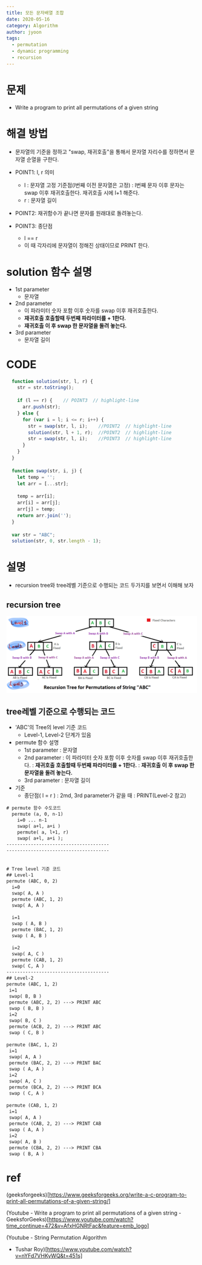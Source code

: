 ```yaml
---
title: 모든 문자배열 조합
date: 2020-05-16
category: Algorithm
author: jyoon
tags:
  - permutation
  - dynamic programming
  - recursion
---
```


# 문제
- Write a program to print all permutations of a given string

# 해결 방법
* 문자열의 기준을 정하고 "swap, 재귀호출"을 통해서 문자열 자리수를 정하면서 문자열 순열을 구한다.

* POINT1: l, r 의미
  - l
    : 문자열 고정 기준점(l번째 이전 문자열은 고정) 
    : l번째 문자 이후 문자는 swap 이후 재귀호출한다. 재귀호출 시에 l+1 해준다.
  - r
    : 문자열 길이
* POINT2: 재귀함수가 끝나면 문자를 원래대로 돌려놓는다.
* POINT3: 종단점
  - l == r
  - 이 때 각자리에 문자열이 정해진 상태이므로 PRINT 한다.

# solution 함수 설명
* 1st parameter
  - 문자열
* 2nd parameter
  - 이 파라미터 숫자 포함 이후 숫자를 swap 이후 재귀호출한다.
  - **재귀호출 호출할때 두번째 파라미터를 + 1한다.**
  - **재귀호출 이 후 swap 한 문자열을 돌려 놓는다.**
* 3rd parameter 
  - 문자열 길이

# CODE
```js
  function solution(str, l, r) {
    str = str.toString();

    if (l == r) {    // POINT3  // highlight-line
      arr.push(str);
    } else {
      for (var i = l; i <= r; i++) {
        str = swap(str, l, i);    //POINT2  // highlight-line
        solution(str, l + 1, r);  //POINT2  // highlight-line
        str = swap(str, l, i);    //POINT3  // highlight-line
      }
    }
  }

  function swap(str, i, j) {
    let temp = '';
    let arr = [...str];

    temp = arr[i];
    arr[i] = arr[j];
    arr[j] = temp;
    return arr.join('');
  }

  var str = "ABC";
  solution(str, 0, str.length - 1);
```





# 설명
* recursion tree와 tree레벨 기준으로 수행되는 코드 두가지를 보면서 이해해 보자 
## recursion tree
![](./permutationsTree.png)

## tree레벨 기준으로 수행되는 코드
* 'ABC'의 Tree의 level 기준 코드 
  - Level-1, Level-2 단계가 있음
* permute 함수 설명
  - 1st parameter
    : 문자열
  - 2nd parameter
    : 이 파라미터 숫자 포함 이후 숫자를 swap 이후 재귀호출한다.
    : **재귀호출 호출할때 두번째 파라미터를 + 1한다.**
    : **재귀호출 이 후 swap 한 문자열을 돌려 놓는다.**
  - 3rd parameter 
    : 문자열 길이
* 기준 
  - 종단점( l = r ) 
    : 2md, 3rd parameter가 같을 때
    : PRINT(Level-2 참고)
```
# permute 함수 수도코드 
  permute (a, 0, n-1) 
    i=0 ... n-1
    swap( a+l, a+i )
    permute( a, l+1, r)
    swap( a+l, a+i );
--------------------------------------
--------------------------------------


# Tree level 기준 코드 
## Level-1
permute (ABC, 0, 2)
  i=0
  swap( A, A )
  permute (ABC, 1, 2)
  swap( A, A )

  i=1
  swap ( A, B )
  permute (BAC, 1, 2)
  swap ( A, B )

  i=2
  swap( A, C )
  permute (CAB, 1, 2)
  swap( C, A )
--------------------------------------
## Level-2
permute (ABC, 1, 2)
 i=1
 swap( B, B )
 permute (ABC, 2, 2) ---> PRINT ABC
 swap ( B, B )
 i=2
 swap( B, C )
 permute (ACB, 2, 2) ---> PRINT ABC
 swap ( C, B )

permute (BAC, 1, 2)
 i=1
 swap( A, A )
 permute (BAC, 2, 2) ---> PRINT BAC
 swap ( A, A )
 i=2
 swap( A, C )
 permute (BCA, 2, 2) ---> PRINT BCA
 swap ( C, A )  

permute (CAB, 1, 2)
 i=1
 swap( A, A )
 permute (CAB, 2, 2) ---> PRINT CAB
 swap ( A, A )
 i=2
 swap( A, B )
 permute (CBA, 2, 2) ---> PRINT CBA
 swap ( B, A ) 
```

# ref

(geeksforgeeks)[https://www.geeksforgeeks.org/write-a-c-program-to-print-all-permutations-of-a-given-string/]

(Youtube - Write a program to print all permutations of a given string - GeeksforGeeks)[https://www.youtube.com/watch?time_continue=472&v=AfxHGNRtFac&feature=emb_logo]

(Youtube - String Permutation Algorithm
 - Tushar Roy)[https://www.youtube.com/watch?v=nYFd7VHKyWQ&t=451s]